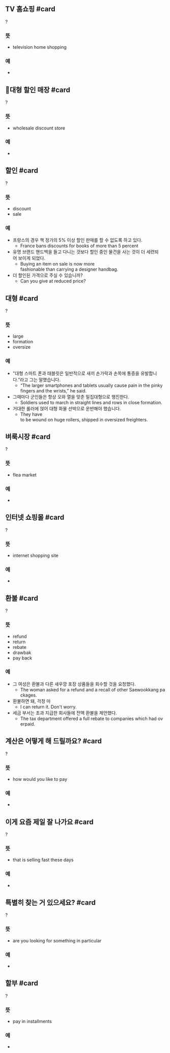## TV 홈쇼핑 #card
?
### 뜻
- television home shopping
### 예
-
<!--SR:!2025-05-05,86,270-->

## 대형 할인 매장 #card
?
### 뜻
- wholesale discount store
### 예
-
<!--SR:!2025-04-10,70,270-->

## 할인 #card
?
### 뜻
- discount
- sale
### 예
- 프랑스의 경우 책 정가의 5% 이상 할인 판매를 할 수 없도록 하고 있다.
	- France bans discounts for books of more than 5 percent
- 유명 브랜드 핸드백을 들고 다니는 것보다 할인 중인 물건을 사는 것이 더 세련되어 보이게 되었다.
	- Buying an item on sale is now more fashionable than carrying a designer handbag.
- 더 할인된 가격으로 주실 수 있습니까?
	- Can you give at reduced price?
<!--SR:!2025-05-20,102,290-->

## 대형 #card
?
### 뜻
- large
- formation
- oversize
### 예
- "대형 스마트 폰과 태블릿은 일반적으로 새끼 손가락과 손목에 통증을 유발합니다.”라고 그는 말했습니다.
	- “The larger smartphones and tablets usually cause pain in the pinky fingers and the wrists,” he said.
- 그때마다 군인들은 항상 오와 열을 맞춘 밀집대형으로 행진한다.
	- Soldiers used to march in straight lines and rows in close formation.
- 거대한 롤러에 얹어 대형 화물 선박으로 운반해야 했습니다.
	- They have to be wound on huge rollers, shipped in oversized freighters.
<!--SR:!2025-03-10,28,230-->

## 벼룩시장 #card
?
### 뜻
- flea market
### 예
-
<!--SR:!2025-03-17,54,250-->

## 인터넷 쇼핑몰 #card
?
### 뜻
- internet shopping site
### 예
-
<!--SR:!2025-04-18,78,270-->

## 환불 #card
?
### 뜻
- refund
- return
- rebate
- drawbak
- pay back
### 예
- 그 여성은 환불과 다른 새우깡 포장 상품들을 회수할 것을 요청했다.
	- The woman asked for a refund and a recall of other Saewookkang packages.
- 환불하면 돼, 걱정 마
	- I can return it. Don't worry.
- 세금 부서는 초과 지급한 회사들에 전액 환불을 제안했다.
	- The tax department offered a full rebate to companies which had overpaid.
<!--SR:!2025-03-22,20,230-->

## 계산은 어떻게 해 드릴까요? #card
?
### 뜻
- how would you like to pay
### 예
-
<!--SR:!2025-03-04,45,250-->

## 이게 요즘 제일 잘 나가요 #card
?
### 뜻
- that is selling fast these days
### 예
-
<!--SR:!2025-03-20,52,250-->

## 특별히 찾는 거 있으세요? #card
?
### 뜻
- are you looking for something in particular
### 예
-
<!--SR:!2025-03-06,47,250-->

## 할부 #card
?
### 뜻
- pay in installments
### 예
-
<!--SR:!2025-03-21,27,210-->

